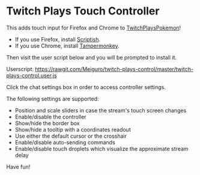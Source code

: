 Twitch Plays Touch Controller
====================

This adds touch input for Firefox and Chrome to [TwitchPlaysPokemon](http://www.twitch.tv/twitchplayspokemon)!

- If you use Firefox, install [Scriptish](https://addons.mozilla.org/en-US/firefox/addon/scriptish/).
- If you use Chrome, install [Tampermonkey](https://chrome.google.com/webstore/detail/dhdgffkkebhmkfjojejmpbldmpobfkfo).

Then visit the user script below and you will be prompted to install it.

Userscript: https://rawgit.com/Meiguro/twitch-plays-control/master/twitch-plays-control.user.js

Click the chat settings box in order to access controller settings.

The following settings are supported:

- Position and scale sliders in case the stream's touch screen changes
- Enable/disable the controller
- Show/hide the border box
- Show/hide a tooltip with a coordinates readout
- Use either the default cursor or the crosshair
- Enable/disable auto-sending commands
- Enable/disable touch droplets which visualize the approximate stream delay

Have fun!
